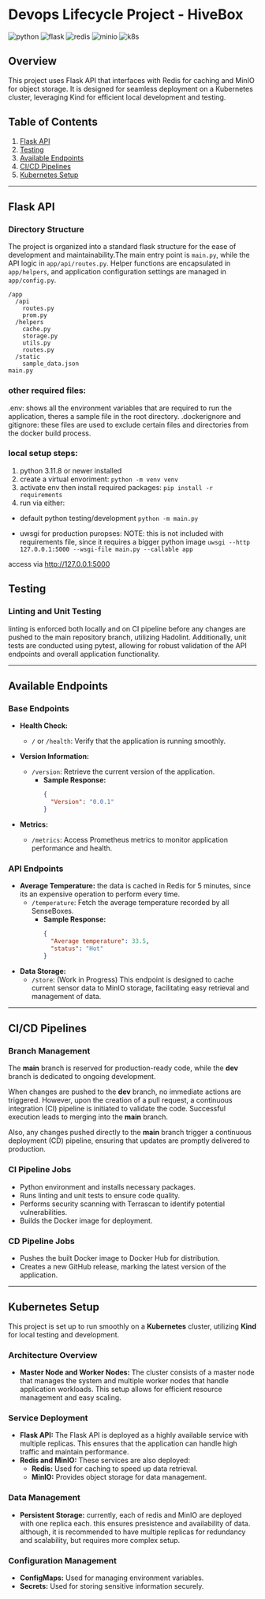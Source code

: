 # Devops Lifecycle Project - HiveBox

<img src="https://img.shields.io/badge/python-3.11.8-blue" alt="python"> <img src="https://img.shields.io/badge/flask-2.3.2-red" alt="flask"> <img src="https://img.shields.io/badge/redis-7.4.1-pink" alt="redis"> <img src="https://img.shields.io/badge/minio-7.2.10-green" alt="minio"> <img src="https://img.shields.io/badge/docker-24.0.5-darkblue" alt="k8s">

## Overview

This project uses Flask API that interfaces with Redis for caching and MinIO for object storage. It is designed for seamless deployment on a Kubernetes cluster, leveraging Kind for efficient local development and testing.

## Table of Contents

1. [Flask API](#flask-api)
2. [Testing](#testing)
3. [Available Endpoints](#available-endpoints)
4. [CI/CD Pipelines](#cicd-pipelines)
5. [Kubernetes Setup](#kubernetes-setup)

---

## Flask API

### Directory Structure

The project is organized into a standard flask structure for the ease of development and maintainability.The main entry point is `main.py`, while the API logic in `app/api/routes.py`. Helper functions are encapsulated in `app/helpers`, and application configuration settings are managed in `app/config.py`.

```
/app
  /api
    routes.py
    prom.py
  /helpers
    cache.py
    storage.py
    utils.py
    routes.py
  /static
    sample_data.json
main.py
```

### other required files:

.env:
shows all the environment variables that are required to run the application, theres a sample file in the root directory.
.dockerignore and gitignore:
these files are used to exclude certain files and directories from the docker build process.

### local setup steps:

1. python 3.11.8 or newer installed
2. create a virtual envoriment: `python -m venv venv`
3. activate env then install required packages:
   `pip install -r requirements`
4. run via either:

- default python testing/development `python -m main.py`

- uwsgi for production puropses:
  NOTE: this is not included with requirements file, since it requires a bigger python image
  `uwsgi --http 127.0.0.1:5000 --wsgi-file main.py --callable app`

access via http://127.0.0.1:5000

## Testing

### Linting and Unit Testing

linting is enforced both locally and on CI pipeline before any changes are pushed to the main repository branch, utilizing Hadolint. Additionally, unit tests are conducted using pytest, allowing for robust validation of the API endpoints and overall application functionality.

---

## Available Endpoints

### Base Endpoints

- **Health Check:**
  - `/` or `/health`: Verify that the application is running smoothly.
- **Version Information:**

  - `/version`: Retrieve the current version of the application.
    - **Sample Response:**
      ```json
      {
        "Version": "0.0.1"
      }
      ```

- **Metrics:**
  - `/metrics`: Access Prometheus metrics to monitor application performance and health.

### API Endpoints

- **Average Temperature:**
  the data is cached in Redis for 5 minutes, since its an expensive operation to perform every time.
  - `/temperature`: Fetch the average temperature recorded by all SenseBoxes.
    - **Sample Response:**
      ```json
      {
        "Average temperature": 33.5,
        "status": "Hot"
      }
      ```
- **Data Storage:**
  - `/store`: (Work in Progress) This endpoint is designed to cache current sensor data to MinIO storage, facilitating easy retrieval and management of data.

---

## CI/CD Pipelines

### Branch Management

The **main** branch is reserved for production-ready code, while the **dev** branch is dedicated to ongoing development.

When changes are pushed to the **dev** branch, no immediate actions are triggered. However, upon the creation of a pull request, a continuous integration (CI) pipeline is initiated to validate the code. Successful execution leads to merging into the **main** branch.

Also, any changes pushed directly to the **main** branch trigger a continuous deployment (CD) pipeline, ensuring that updates are promptly delivered to production.

### CI Pipeline Jobs

- Python environment and installs necessary packages.
- Runs linting and unit tests to ensure code quality.
- Performs security scanning with Terrascan to identify potential vulnerabilities.
- Builds the Docker image for deployment.

### CD Pipeline Jobs

- Pushes the built Docker image to Docker Hub for distribution.
- Creates a new GitHub release, marking the latest version of the application.

---

## Kubernetes Setup

This project is set up to run smoothly on a **Kubernetes** cluster, utilizing **Kind** for local testing and development.

### Architecture Overview

- **Master Node and Worker Nodes:** The cluster consists of a master node that manages the system and multiple worker nodes that handle application workloads. This setup allows for efficient resource management and easy scaling.

### Service Deployment

- **Flask API:** The Flask API is deployed as a highly available service with multiple replicas. This ensures that the application can handle high traffic and maintain performance.
- **Redis and MinIO:** These services are also deployed:
  - **Redis:** Used for caching to speed up data retrieval.
  - **MinIO:** Provides object storage for data management.

### Data Management

- **Persistent Storage:** currently, each of redis and MinIO are deployed with one replica each. this ensures presistence and availability of data. although, it is recommended to have multiple replicas for redundancy and scalability, but requires more complex setup.

### Configuration Management

- **ConfigMaps:** Used for managing environment variables.
- **Secrets:** Used for storing sensitive information securely.

